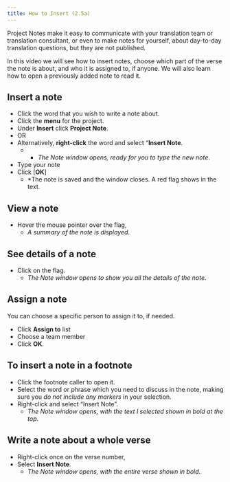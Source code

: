 ```yaml
---
title: How to Insert (2.5a)
---
```

Project Notes make it easy to communicate with your translation team or translation consultant, or even to make notes for yourself, about day-to-day translation questions, but they are not published.

In this video we will see how to insert notes, choose which part of the verse the note is about, and who it is assigned to, if anyone. We will also learn how to open a previously added note to read it.

## Insert a note

-  Click the word that you wish to write a note about.
-  Click the **menu** for the project.
-  Under **Insert** click **Project Note**.
-  OR
-  Alternatively, **right-click** the word and select “**Insert Note**.
    - * *The Note window opens, ready for you to type the new note*.
-  Type your note
-  Click [**OK**]
    -  *The note is saved and the window closes. A red flag shows in the text.

## View a note

-  Hover the mouse pointer over the flag,
    -  *A summary of the note is displayed*.

## See details of a note

-  Click on the flag.
    -  *The Note window opens to show you all the details of the note*.

## Assign a note

You can choose a specific person to assign it to, if needed.

-  Click **Assign to** list
-  Choose a team member
-  Click **OK**.

## To insert a note in a footnote

-  Click the footnote caller to open it.
-  Select the word or phrase which you need to discuss in the note, making sure you *do not include any markers* in your selection.
-  Right-click and select “Insert Note”.
    -  *The Note window opens, with the text I selected shown in bold at the top*.

## Write a note about a whole verse

-  Right-click once on the verse number,
-  Select **Insert Note**.
    -  *The Note window opens, with the entire verse shown in bold*.

